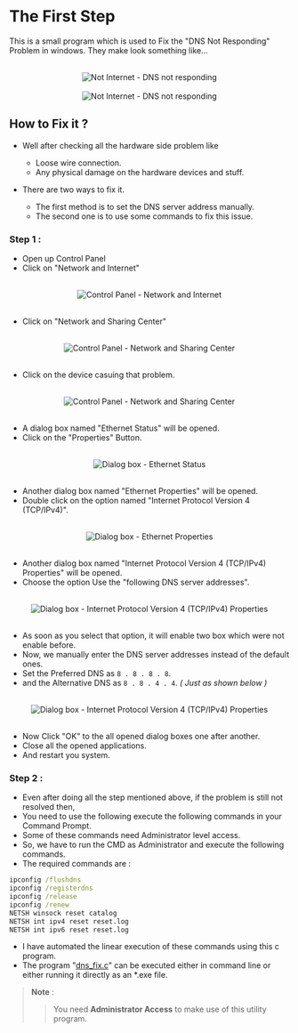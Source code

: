 # The First Step 

This is a small program which is used to Fix the "DNS Not Responding" Problem in  windows. They make look something like...

<div align="center">
  <br />
  <img src="https://i.insider.com/6261b053db73840018a579f2?width=700" alt="Not Internet - DNS not responding" >
  <br />
  <br />
  <img src="https://www.temok.com/blog/wp-content/uploads/2020/11/error.jpg" alt="Not Internet - DNS not responding" >
  <br />
</div>

## How to Fix it ?

- Well after checking all the hardware side problem like
  - Loose wire connection.
  - Any physical damage on the hardware devices and stuff.

- There are two ways to fix it.
  - The first method is to set the DNS server address manually.
  - The second one is to use some commands to fix this issue.

### Step 1 :

- Open up Control Panel
- Click on "Network and Internet"

<div align="center">
  <br />
  <img src="src/Control_Panel_1.png" alt="Control Panel - Network and Internet" >
  <br />
  <br />
</div>

- Click on "Network and Sharing Center"

<div align="center">
  <br />
  <img src="src/Control_Panel_2.png" alt="Control Panel - Network and Sharing Center" >
  <br />
  <br />
</div>

- Click on the device casuing that problem.

<div align="center">
  <br />
  <img src="src/Control_Panel_3.png" alt="Control Panel - Network and Sharing Center" >
  <br />
  <br />
</div>

- A dialog box named "Ethernet Status" will be opened.
- Click on the "Properties" Button.

<div align="center">
  <br />
  <img src="src/Ethernet_Status.png" alt="Dialog box - Ethernet Status" >
  <br />
  <br />
</div>

- Another dialog box named "Ethernet Properties" will be opened.
- Double click on the option named "Internet Protocol Version 4 (TCP/IPv4)".

<div align="center">
  <br />
  <img src="src/Ethernet_Properties.png" alt="Dialog box - Ethernet Properties" >
  <br />
  <br />
</div>

- Another dialog box named "Internet Protocol Version 4 (TCP/IPv4) Properties" will be opened.
- Choose the option Use the "following DNS server addresses".

<div align="center">
  <br />
  <img src="src/IPv4_Properties_1.png" alt="Dialog box - Internet Protocol Version 4 (TCP/IPv4) Properties" >
  <br />
  <br />
</div>

- As soon as you select that option, it will enable two box which were not enable before.
- Now, we manually enter the DNS server addresses instead of the default ones.
- Set the Preferred DNS as ` 8 . 8 . 8 . 8 `.
- and the Alternative DNS as ` 8 . 8 . 4 . 4 `. *( Just as shown below )*

<div align="center">
  <br />
  <img src="src/IPv4_Properties_2.png" alt="Dialog box - Internet Protocol Version 4 (TCP/IPv4) Properties" >
  <br />
  <br />
</div>

- Now Click "OK" to the all opened dialog boxes one after another.
- Close all the opened applications.
- And restart you system.

### Step 2 :

- Even after doing all the step mentioned above, if the problem is still not resolved then,
- You need to use the following execute the following commands in your Command Prompt.
- Some of these commands need Administrator level access.
- So, we have to run the CMD as Administrator and execute the following commands.
- The required commands are :

```cmd
ipconfig /flushdns
ipconfig /registerdns
ipconfig /release
ipconfig /renew
NETSH winsock reset catalog
NETSH int ipv4 reset reset.log
NETSH int ipv6 reset reset.log
```
- I have automated the linear execution of these commands using this c program.
- The program "[dns_fix.c](dns_fix.c "View the code of 'dns_fix.c'")" can be executed either in command line or either running it directly as an *.exe file.

> ****Note**** :
>
>> You need **Administrator Access** to make use of this utility program.